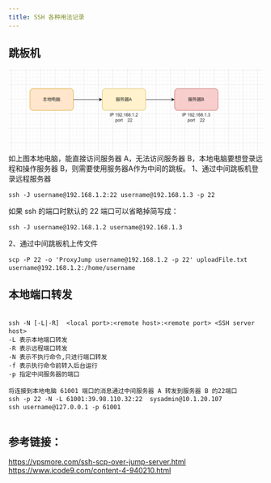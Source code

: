 ```yaml
---
title: SSH 各种用法记录
---
```

## 跳板机
![跳板机说明例图-01](/images/SSH跳板机服务器-01.png)
如上图本地电脑，能直接访问服务器 A，无法访问服务器 B，本地电脑要想登录远程和操作服务器 B，则需要使用服务器A作为中间的跳板。
1、通过中间跳板机登录远程服务器
```
ssh -J username@192.168.1.2:22 username@192.168.1.3 -p 22
```
如果 ssh 的端口时默认的 22 端口可以省略掉简写成：
```
ssh -J username@192.168.1.2 username@192.168.1.3 
```
2、通过中间跳板机上传文件
```
scp -P 22 -o 'ProxyJump username@192.168.1.2 -p 22' uploadFile.txt username@192.168.1.2:/home/username

```
## 本地端口转发

```

ssh -N [-L|-R]  <local port>:<remote host>:<remote port> <SSH server host>
-L 表示本地端口转发
-R 表示远程端口转发
-N 表示不执行命令,只进行端口转发
-f 表示执行命令前转入后台运行
-p 指定中间服务器的端口

将连接到本地电脑 61001 端口的消息通过中间服务器 A 转发到服务器 B 的22端口
ssh -p 22 -N -L 61001:39.98.110.32:22  sysadmin@10.1.20.107
ssh username@127.0.0.1 -p 61001


```



## 参考链接：
https://vpsmore.com/ssh-scp-over-jump-server.html
https://www.icode9.com/content-4-940210.html